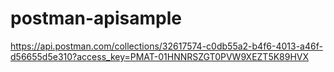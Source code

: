 # postman-apisample
https://api.postman.com/collections/32617574-c0db55a2-b4f6-4013-a46f-d56655d5e310?access_key=PMAT-01HNNRSZGT0PVW9XEZT5K89HVX
